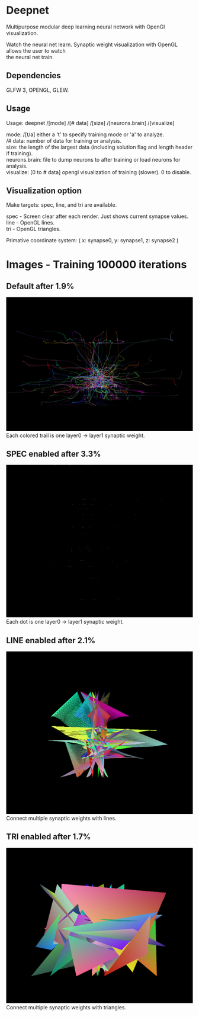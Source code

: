 # Deepnet
Multipurpose modular deep learning neural network with OpenGl visualization.<br />

Watch the neural net learn. Synaptic weight visualization with OpenGL allows the user to watch<br />
the neural net train.

## Dependencies
GLFW 3, OPENGL, GLEW.<br />

## Usage
Usage: deepnet /[mode] /[# data] /[size] /[neurons.brain] /[visualize]<br />

mode: /[t/a] either a 't' to specify training mode or 'a' to analyze. <br />
/# data:  number of data for training or analysis.<br />
size: the length of the largest data (including solution flag and length header if training).<br />
neurons.brain: file to dump neurons to after training or load neurons for analysis.<br />
visualize: [0 to # data] opengl visualization of training (slower). 0 to disable.<br />

## Visualization option
Make targets: spec, line, and tri are available.<br />
    
spec - Screen clear after each render. Just shows current synapse values.<br />
line - OpenGL lines.<br />
tri - OpenGL triangles.<br />

Primative coordinate system: ( x: synapse0, y: synapse1, z: synapse2 )

# Images - Training 100000 iterations
 
## Default after 1.9%
![Default](/images/default.png)<br />
Each colored trail is one layer0 -> layer1 synaptic weight.
## SPEC enabled after 3.3%
![Spec](/images/spec.png)<br />
Each dot is one layer0 -> layer1 synaptic weight.
## LINE enabled after 2.1%
![Line](/images/line.png)<br />
Connect multiple synaptic weights with lines.
## TRI enabled after 1.7%
![Tri](/images/tri.png)<br />
Connect multiple synaptic weights with triangles.
